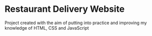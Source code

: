 # Restaurant Delivery Website
Project created with the aim of putting into practice and improving my knowledge of HTML, CSS and JavaScript
